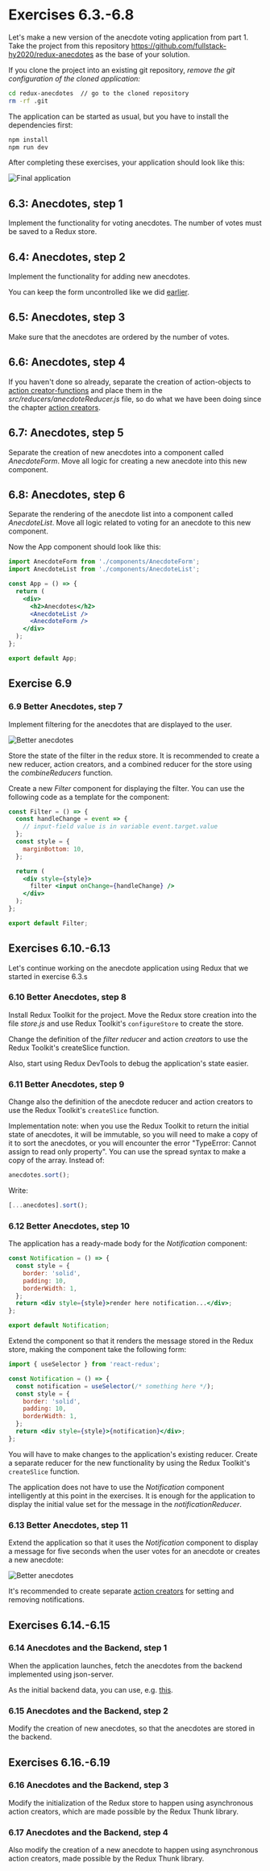 # Exercises 6.3.-6.8

Let's make a new version of the anecdote voting application from part 1. Take the project from this repository <https://github.com/fullstack-hy2020/redux-anecdotes> as the base of your solution.

If you clone the project into an existing git repository, _remove the git configuration of the cloned application:_

```bash
cd redux-anecdotes  // go to the cloned repository
rm -rf .git
```

The application can be started as usual, but you have to install the dependencies first:

```bash
npm install
npm run dev
```

After completing these exercises, your application should look like this:

![Final application](./assets/3.png)

## 6.3: Anecdotes, step 1

Implement the functionality for voting anecdotes. The number of votes must be saved to a Redux store.

## 6.4: Anecdotes, step 2

Implement the functionality for adding new anecdotes.

You can keep the form uncontrolled like we did [earlier](https://fullstackopen.com/en/part6/flux_architecture_and_redux#uncontrolled-form).

## 6.5: Anecdotes, step 3

Make sure that the anecdotes are ordered by the number of votes.

## 6.6: Anecdotes, step 4

If you haven't done so already, separate the creation of action-objects to [action creator-functions](https://read.reduxbook.com/markdown/part1/04-action-creators.html) and place them in the _src/reducers/anecdoteReducer.js_ file, so do what we have been doing since the chapter [action creators](https://fullstackopen.com/en/part6/flux_architecture_and_redux#action-creators).

## 6.7: Anecdotes, step 5

Separate the creation of new anecdotes into a component called _AnecdoteForm_. Move all logic for creating a new anecdote into this new component.

## 6.8: Anecdotes, step 6

Separate the rendering of the anecdote list into a component called _AnecdoteList_. Move all logic related to voting for an anecdote to this new component.

Now the App component should look like this:

```jsx
import AnecdoteForm from './components/AnecdoteForm';
import AnecdoteList from './components/AnecdoteList';

const App = () => {
  return (
    <div>
      <h2>Anecdotes</h2>
      <AnecdoteList />
      <AnecdoteForm />
    </div>
  );
};

export default App;
```

## Exercise 6.9

### 6.9 Better Anecdotes, step 7

Implement filtering for the anecdotes that are displayed to the user.

![Better anecdotes](./assets/9ea.png)

Store the state of the filter in the redux store. It is recommended to create a new reducer, action creators, and a combined reducer for the store using the _combineReducers_ function.

Create a new _Filter_ component for displaying the filter. You can use the following code as a template for the component:

```jsx
const Filter = () => {
  const handleChange = event => {
    // input-field value is in variable event.target.value
  };
  const style = {
    marginBottom: 10,
  };

  return (
    <div style={style}>
      filter <input onChange={handleChange} />
    </div>
  );
};

export default Filter;
```

## Exercises 6.10.-6.13

Let's continue working on the anecdote application using Redux that we started in exercise 6.3.s

### 6.10 Better Anecdotes, step 8

Install Redux Toolkit for the project. Move the Redux store creation into the file _store.js_ and use Redux Toolkit's `configureStore` to create the store.

Change the definition of the _filter reducer_ and action _creators_ to use the Redux Toolkit's createSlice function.

Also, start using Redux DevTools to debug the application's state easier.

### 6.11 Better Anecdotes, step 9

Change also the definition of the anecdote reducer and action creators to use the Redux Toolkit's `createSlice` function.

Implementation note: when you use the Redux Toolkit to return the initial state of anecdotes, it will be immutable, so you will need to make a copy of it to sort the anecdotes, or you will encounter the error "TypeError: Cannot assign to read only property". You can use the spread syntax to make a copy of the array. Instead of:

```js
anecdotes.sort();
```

Write:

```js
[...anecdotes].sort();
```

### 6.12 Better Anecdotes, step 10

The application has a ready-made body for the _Notification_ component:

```jsx
const Notification = () => {
  const style = {
    border: 'solid',
    padding: 10,
    borderWidth: 1,
  };
  return <div style={style}>render here notification...</div>;
};

export default Notification;
```

Extend the component so that it renders the message stored in the Redux store, making the component take the following form:

```jsx
import { useSelector } from 'react-redux';

const Notification = () => {
  const notification = useSelector(/* something here */);
  const style = {
    border: 'solid',
    padding: 10,
    borderWidth: 1,
  };
  return <div style={style}>{notification}</div>;
};
```

You will have to make changes to the application's existing reducer. Create a separate reducer for the new functionality by using the Redux Toolkit's `createSlice` function.

The application does not have to use the _Notification_ component intelligently at this point in the exercises. It is enough for the application to display the initial value set for the message in the _notificationReducer_.

### 6.13 Better Anecdotes, step 11

Extend the application so that it uses the _Notification_ component to display a message for five seconds when the user votes for an anecdote or creates a new anecdote:

![Better anecdotes](./assets/8ea.png)

It's recommended to create separate [action creators](https://redux-toolkit.js.org/api/createSlice#reducers) for setting and removing notifications.

## Exercises 6.14.-6.15

### 6.14 Anecdotes and the Backend, step 1

When the application launches, fetch the anecdotes from the backend implemented using json-server.

As the initial backend data, you can use, e.g. [this](https://github.com/fullstack-hy2020/misc/blob/master/anecdotes.json).

### 6.15 Anecdotes and the Backend, step 2

Modify the creation of new anecdotes, so that the anecdotes are stored in the backend.

## Exercises 6.16.-6.19

### 6.16 Anecdotes and the Backend, step 3

Modify the initialization of the Redux store to happen using asynchronous action creators, which are made possible by the Redux Thunk library.

### 6.17 Anecdotes and the Backend, step 4

Also modify the creation of a new anecdote to happen using asynchronous action creators, made possible by the Redux Thunk library.
